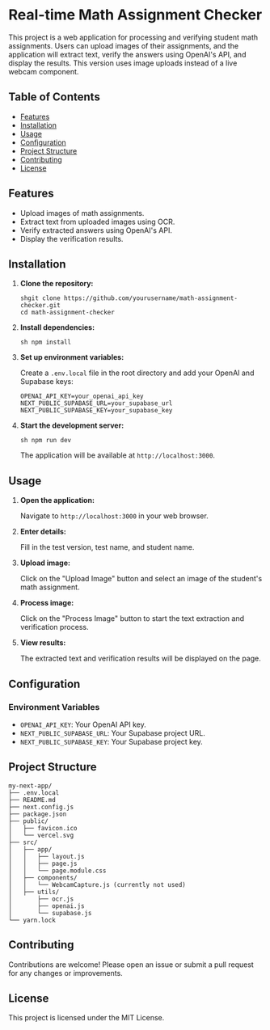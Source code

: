 # Real-time Math Assignment Checker

This project is a web application for processing and verifying student math assignments. Users can upload images of their assignments, and the application will extract text, verify the answers using OpenAI's API, and display the results. This version uses image uploads instead of a live webcam component.

## Table of Contents

- [Features](#features)
- [Installation](#installation)
- [Usage](#usage)
- [Configuration](#configuration)
- [Project Structure](#project-structure)
- [Contributing](#contributing)
- [License](#license)

## Features

- Upload images of math assignments.
- Extract text from uploaded images using OCR.
- Verify extracted answers using OpenAI's API.
- Display the verification results.

## Installation

1. **Clone the repository:**

   ```
   shgit clone https://github.com/yourusername/math-assignment-checker.git
   cd math-assignment-checker
   ```

2. **Install dependencies:**

   ```
   sh npm install
   ```

3. **Set up environment variables:**

   Create a `.env.local` file in the root directory and add your OpenAI and Supabase keys:

   ```
   OPENAI_API_KEY=your_openai_api_key
   NEXT_PUBLIC_SUPABASE_URL=your_supabase_url
   NEXT_PUBLIC_SUPABASE_KEY=your_supabase_key
   ```

4. **Start the development server:**

   ```
   sh npm run dev
   ```

   The application will be available at `http://localhost:3000`.

## Usage

1. **Open the application:**

   Navigate to `http://localhost:3000` in your web browser.

2. **Enter details:**

   Fill in the test version, test name, and student name.

3. **Upload image:**

   Click on the "Upload Image" button and select an image of the student's math assignment.

4. **Process image:**

   Click on the "Process Image" button to start the text extraction and verification process.

5. **View results:**

   The extracted text and verification results will be displayed on the page.

## Configuration

### Environment Variables

- `OPENAI_API_KEY`: Your OpenAI API key.
- `NEXT_PUBLIC_SUPABASE_URL`: Your Supabase project URL.
- `NEXT_PUBLIC_SUPABASE_KEY`: Your Supabase project key.

## Project Structure

```
my-next-app/
├── .env.local
├── README.md
├── next.config.js
├── package.json
├── public/
│   ├── favicon.ico
│   └── vercel.svg
├── src/
│   ├── app/
│   │   ├── layout.js
│   │   ├── page.js
│   │   └── page.module.css
│   ├── components/
│   │   └── WebcamCapture.js (currently not used)
│   ├── utils/
│       ├── ocr.js
│       ├── openai.js
│       └── supabase.js
└── yarn.lock
```

## Contributing

Contributions are welcome! Please open an issue or submit a pull request for any changes or improvements.

## License

This project is licensed under the MIT License.